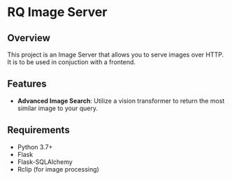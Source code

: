 # RQ Image Server

## Overview
This project is an Image Server that allows you to serve images over HTTP. It is to be used in conjuction with a frontend.

## Features
- **Advanced Image Search**: Utilize a vision transformer to return the most similar image to your query.


## Requirements
- Python 3.7+
- Flask
- Flask-SQLAlchemy
- Rclip (for image processing)